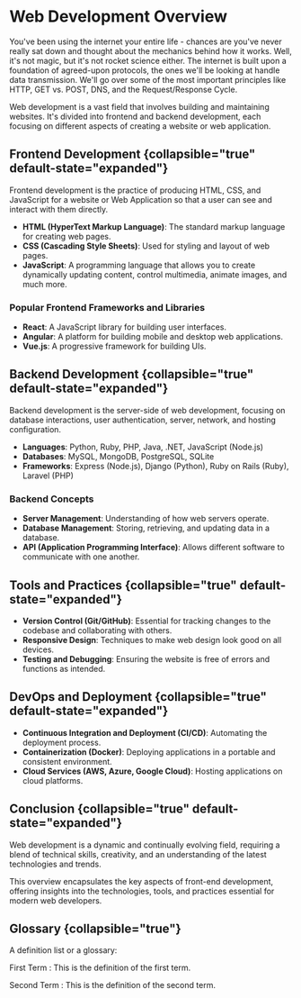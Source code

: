 # Web Development Overview

You've been using the internet your entire life - chances are you've never really sat down and thought about the
mechanics behind how it works. Well, it's not magic, but it's not rocket science either. The internet is built upon a
foundation of agreed-upon protocols, the ones we'll be looking at handle data transmission. We'll go over some of the
most important principles like HTTP, GET vs. POST, DNS, and the Request/Response Cycle.

Web development is a vast field that involves building and maintaining websites. It's divided into frontend and backend
development, each focusing on different aspects of creating a website or web application.

## Frontend Development {collapsible="true" default-state="expanded"}

Frontend development is the practice of producing HTML, CSS, and JavaScript for a website or Web Application so that a
user can see and interact with them directly.

- **HTML (HyperText Markup Language)**: The standard markup language for creating web pages.
- **CSS (Cascading Style Sheets)**: Used for styling and layout of web pages.
- **JavaScript**: A programming language that allows you to create dynamically updating content, control multimedia,
  animate images, and much more.

### Popular Frontend Frameworks and Libraries

- **React**: A JavaScript library for building user interfaces.
- **Angular**: A platform for building mobile and desktop web applications.
- **Vue.js**: A progressive framework for building UIs.

## Backend Development {collapsible="true" default-state="expanded"}

Backend development is the server-side of web development, focusing on database interactions, user authentication,
server, network, and hosting configuration.

- **Languages**: Python, Ruby, PHP, Java, .NET, JavaScript (Node.js)
- **Databases**: MySQL, MongoDB, PostgreSQL, SQLite
- **Frameworks**: Express (Node.js), Django (Python), Ruby on Rails (Ruby), Laravel (PHP)

### Backend Concepts

- **Server Management**: Understanding of how web servers operate.
- **Database Management**: Storing, retrieving, and updating data in a database.
- **API (Application Programming Interface)**: Allows different software to communicate with one another.

## Tools and Practices {collapsible="true" default-state="expanded"}

- **Version Control (Git/GitHub)**: Essential for tracking changes to the codebase and collaborating with others.
- **Responsive Design**: Techniques to make web design look good on all devices.
- **Testing and Debugging**: Ensuring the website is free of errors and functions as intended.

## DevOps and Deployment {collapsible="true" default-state="expanded"}

- **Continuous Integration and Deployment (CI/CD)**: Automating the deployment process.
- **Containerization (Docker)**: Deploying applications in a portable and consistent environment.
- **Cloud Services (AWS, Azure, Google Cloud)**: Hosting applications on cloud platforms.

## Conclusion {collapsible="true" default-state="expanded"}

Web development is a dynamic and continually evolving field, requiring a blend of technical skills, creativity, and an
understanding of the latest technologies and trends.

This overview encapsulates the key aspects of front-end development, offering insights into the technologies, tools, and
practices essential for modern web developers.

## Glossary {collapsible="true"}

A definition list or a glossary:

First Term
: This is the definition of the first term.

Second Term
: This is the definition of the second term.
